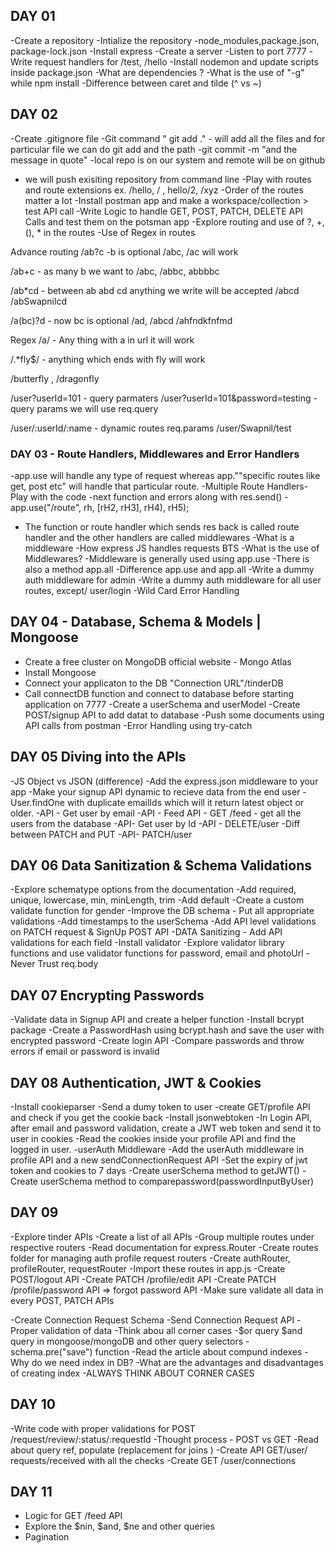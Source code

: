 ## DAY 01

-Create a repository
-Intialize the repository
-node_modules,package.json,
package-lock.json
-Install express
-Create a server
-Listen to port 7777
-Write request handlers for /test, /hello
-Install nodemon and update scripts inside package.json
-What are dependencies ?
-What is the use of "-g" while npm install
-Difference between caret and tilde (^ vs ~)

## DAY 02

-Create .gitignore file
-Git command " git add ." - will add all the files and for particular file we can do git add and the path
-git commit -m "and the message in quote"
-local repo is on our system and remote will be on github

- we will push exisiting repository from command line
  -Play with routes and route extensions ex. /hello, / , hello/2,
  /xyz
  -Order of the routes matter a lot
  -Install postman app and make a workspace/collection > test API call
  -Write Logic to handle GET, POST, PATCH, DELETE API Calls and test them on the potsman app
  -Explore routing and use of ?, +, (), \* in the routes
  -Use of Regex in routes

Advance routing
/ab?c -b is optional
/abc, /ac will work

/ab+c - as many b we want to
/abc, /abbc, abbbbc

/ab\*cd - between ab abd cd anything we write will be accepted
/abcd /abSwapnilcd

/a(bc)?d - now bc is optional
/ad, /abcd /ahfndkfnfmd

Regex
/a/ - Any thing with a in url it will work

/.\*fly$/ - anything which ends with fly will work

/butterfly , /dragonfly

/user?userId=101 - query parmaters
/user?userId=101&password=testing -query params
we will use req.query

/user/:userId/:name - dynamic routes
req.params
/user/Swapnil/test

### DAY 03 - Route Handlers, Middlewares and Error Handlers

-app.use will handle any type of request whereas app.""specific routes like get, post etc" will handle that particular route.
-Multiple Route Handlers- Play with the code
-next function and errors along with res.send()
-app.use("/route", rh, [rH2, rH3], rH4), rH5);

- The function or route handler which sends res back is called route handler and the other handlers are called middlewares
  -What is a middleware
  -How express JS handles requests BTS
  -What is the use of Middlewares?
  -Middleware is generally used using app.use
  -There is also a method app.all
  -Difference app.use and app.all
  -Write a dummy auth middleware for admin
  -Write a dummy auth middleware for all user routes, except/ user/login
  -Wild Card Error Handling

## DAY 04 - Database, Schema & Models | Mongoose

- Create a free cluster on MongoDB official website - Mongo Atlas
- Install Mongoose
- Connect your applicaton to the DB "Connection URL"/tinderDB
- Call connectDB function and connect to database before starting application on 7777
  -Create a userSchema and userModel
  -Create POST/signup API to add datat to database
  -Push some documents using API calls from postman
  -Error Handling using try-catch

## DAY 05 Diving into the APIs

-JS Object vs JSON (difference)
-Add the express.json middleware to your app
-Make your signup API dynamic to recieve data from the end user
-User.findOne with duplicate emailIds which will it return latest object or older.
-API - Get user by email
-API - Feed API - GET /feed - get all the users from the database
-API- Get user by Id
-API - DELETE/user
-Diff between PATCH and PUT
-API- PATCH/user

## DAY 06 Data Sanitization & Schema Validations

-Explore schematype options from the documentation
-Add required, unique, lowercase, min, minLength, trim
-Add default
-Create a custom validate function for gender
-Improve the DB schema - Put all appropriate validations
-Add timestamps to the userSchema
-Add API level validations on PATCH request & SignUp POST API
-DATA Sanitizing - Add API validations for each field
-Install validator
-Explore validator library functions and use validator functions for password, email and photoUrl
-Never Trust req.body

## DAY 07 Encrypting Passwords

-Validate data in Signup API and create a helper function
-Install bcrypt package
-Create a PasswordHash using bcrypt.hash and save the user with encrypted password
-Create login API
-Compare passwords and throw errors if email or password
is invalid

## DAY 08 Authentication, JWT & Cookies

-Install cookieparser
-Send a dumy token to user
-create GET/profile API and check if you get the cookie back
-Install jsonwebtoken
-In Login API, after email and password validation, create a JWT web token and send it to user in cookies
-Read the cookies inside your profile API and find the logged in user.
-userAuth Middleware
-Add the userAuth middleware in profile API and a new sendConnectionRequest API
-Set the expiry of jwt token and cookies to 7 days
-Create userSchema method to getJWT()
-Create userSchema method to comparepassword(passwordInputByUser)

## DAY 09

-Explore tinder APIs
-Create a list of all APIs
-Group multiple routes under respective routers
-Read documentation for express.Router
-Create routes folder for managing auth profile request routers
-Create authRouter, profileRouter, requestRouter
-Import these routes in app.js
-Create POST/logout API
-Create PATCH /profile/edit API
-Create PATCH /profile/password API => forgot password API
-Make sure validate all data in every POST, PATCH APIs

-Create Connection Request Schema
-Send Connection Request API
-Proper validation of data
-Think abou all corner cases
-$or query $and query in mongoose/mongoDB and other query selectors
-schema.pre("save") function
-Read the article about compund indexes
-Why do we need index in DB?
-What are the advantages and disadvantages of creating index
-ALWAYS THINK ABOUT CORNER CASES

## DAY 10

-Write code with proper validations for POST /request/review/:status/:requestId
-Thought process - POST vs GET
-Read about query ref, populate (replacement for joins )
-Create API GET/user/ requests/received with all the checks
-Create GET /user/connections

## DAY 11

- Logic for GET /feed API
- Explore the $nin, $and, $ne and other queries
- Pagination
